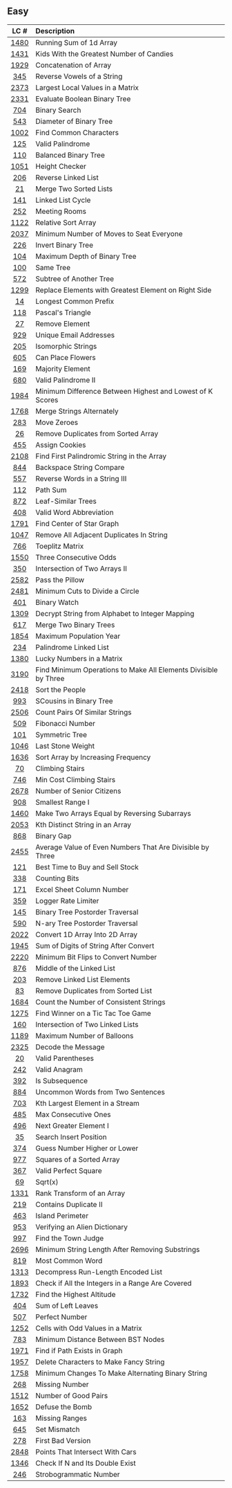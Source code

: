 ## Easy
|LC #|Description|
|:-:|:-|
|[1480](https://leetcode.com/problems/running-sum-of-1d-array/)| Running Sum of 1d Array|
|[1431](https://leetcode.com/problems/kids-with-the-greatest-number-of-candies/)| Kids With the Greatest Number of Candies|
|[1929](https://leetcode.com/problems/concatenation-of-array/)| Concatenation of Array|
|[345](https://leetcode.com/problems/reverse-vowels-of-a-string/)| Reverse Vowels of a String|
|[2373](https://leetcode.com/problems/largest-local-values-in-a-matrix/)|  Largest Local Values in a Matrix|
|[2331](https://leetcode.com/problems/evaluate-boolean-binary-tree/)|  Evaluate Boolean Binary Tree|
|[704](https://leetcode.com/problems/binary-search/description/)|  Binary Search|
|[543](https://leetcode.com/problems/product-of-array-except-self/)|  Diameter of Binary Tree|
|[1002](https://leetcode.com/problems/find-common-characters/)|  Find Common Characters|
|[125](https://leetcode.com/problems/valid-palindrome/)|  Valid Palindrome|
|[110](https://leetcode.com/problems/balanced-binary-tree/)|  Balanced Binary Tree|
|[1051](https://leetcode.com/problems/height-checker/)|  Height Checker|
|[206](https://leetcode.com/problems/reverse-linked-list/)|  Reverse Linked List|
|[21](https://leetcode.com/problems/merge-two-sorted-lists/)|  Merge Two Sorted Lists|
|[141](https://leetcode.com/problems/linked-list-cycle/)|  Linked List Cycle|
|[252](https://leetcode.com/problems/meeting-rooms/)|  Meeting Rooms|
|[1122](https://leetcode.com/problems/relative-sort-array/)|  Relative Sort Array|
|[2037](https://leetcode.com/problems/minimum-number-of-moves-to-seat-everyone/)|  Minimum Number of Moves to Seat Everyone|
|[226](https://leetcode.com/problems/invert-binary-tree/)|  Invert Binary Tree|
|[104](https://leetcode.com/problems/maximum-depth-of-binary-tree/)|  Maximum Depth of Binary Tree|
|[100](https://leetcode.com/problems/same-tree/)|  Same Tree|
|[572](https://leetcode.com/problems/subtree-of-another-tree/)|  Subtree of Another Tree|
|[1299](https://leetcode.com/problems/replace-elements-with-greatest-element-on-right-side/)|  Replace Elements with Greatest Element on Right Side|
|[14](https://leetcode.com/problems/longest-common-prefix/)|  Longest Common Prefix|
|[118](https://leetcode.com/problems/pascals-triangle/)|  Pascal's Triangle|
|[27](https://leetcode.com/problems/remove-element/)|   Remove Element|
|[929](https://leetcode.com/problems/unique-email-addresses/)|   Unique Email Addresses|
|[205](https://leetcode.com/problems/isomorphic-strings/)|   Isomorphic Strings|
|[605](https://leetcode.com/problems/can-place-flowers/)|   Can Place Flowers|
|[169](https://leetcode.com/problems/majority-element/)|   Majority Element|
|[680](https://leetcode.com/problems/valid-palindrome-ii/)|   Valid Palindrome II|
|[1984](https://leetcode.com/problems/minimum-difference-between-highest-and-lowest-of-k-scores/)|   Minimum Difference Between Highest and Lowest of K Scores|
|[1768](https://leetcode.com/problems/merge-strings-alternately/)|   Merge Strings Alternately|
|[283](https://leetcode.com/problems/move-zeroes/)|   Move Zeroes|
|[26](https://leetcode.com/problems/remove-duplicates-from-sorted-array/)|   Remove Duplicates from Sorted Array|
|[455](https://leetcode.com/problems/assign-cookies/)|   Assign Cookies|
|[2108](https://leetcode.com/problems/find-first-palindromic-string-in-the-array/)|   Find First Palindromic String in the Array|
|[844](https://leetcode.com/problems/backspace-string-compare/)|   Backspace String Compare|
|[557](https://leetcode.com/problems/reverse-words-in-a-string-iii/)|   Reverse Words in a String III|
|[112](https://leetcode.com/problems/path-sum/)|   Path Sum|
|[872](https://leetcode.com/problems/leaf-similar-trees/)|   Leaf-Similar Trees|
|[408](https://leetcode.com/problems/valid-word-abbreviation/)|   Valid Word Abbreviation|
|[1791](https://leetcode.com/problems/find-center-of-star-graph/)|   Find Center of Star Graph|
|[1047](https://leetcode.com/problems/remove-all-adjacent-duplicates-in-string/)|   Remove All Adjacent Duplicates In String|
|[766](https://leetcode.com/problems/toeplitz-matrix/)|   Toeplitz Matrix|
|[1550](https://leetcode.com/problems/three-consecutive-odds/)|   Three Consecutive Odds|
|[350](https://leetcode.com/problems/intersection-of-two-arrays-ii/)|   Intersection of Two Arrays II|
|[2582](https://leetcode.com/problems/pass-the-pillow/)|   Pass the Pillow|
|[2481](https://leetcode.com/problems/minimum-cuts-to-divide-a-circle/)|   Minimum Cuts to Divide a Circle|
|[401](https://leetcode.com/problems/binary-watch/)|   Binary Watch|
|[1309](https://leetcode.com/problems/decrypt-string-from-alphabet-to-integer-mapping/)|   Decrypt String from Alphabet to Integer Mapping|
|[617](https://leetcode.com/problems/merge-two-binary-trees/)|   Merge Two Binary Trees|
|[1854](https://leetcode.com/problems/maximum-population-year/)|   Maximum Population Year|
|[234](https://leetcode.com/problems/palindrome-linked-list/)|   Palindrome Linked List|
|[1380](https://leetcode.com/problems/lucky-numbers-in-a-matrix/)|   Lucky Numbers in a Matrix|
|[3190](https://leetcode.com/problems/find-minimum-operations-to-make-all-elements-divisible-by-three/)|   Find Minimum Operations to Make All Elements Divisible by Three|
|[2418](https://leetcode.com/problems/sort-the-people/)|   Sort the People|
|[993](https://leetcode.com/problems/cousins-in-binary-tree/)|   SCousins in Binary Tree|
|[2506](https://leetcode.com/problems/count-pairs-of-similar-strings/)|    Count Pairs Of Similar Strings |
|[509](https://leetcode.com/problems/fibonacci-number/)|    Fibonacci Number |
|[101](https://leetcode.com/problems/symmetric-tree)|    Symmetric Tree |
|[1046](https://leetcode.com/problems/last-stone-weight/)|    Last Stone Weight |
|[1636](https://leetcode.com/problems/sort-array-by-increasing-frequency/)|    Sort Array by Increasing Frequency |
|[70](https://leetcode.com/problems/climbing-stairs/)|    Climbing Stairs |
|[746](https://leetcode.com/problems/min-cost-climbing-stairs/)|    Min Cost Climbing Stairs |
|[2678](https://leetcode.com/problems/number-of-senior-citizens/)|    Number of Senior Citizens |
|[908](https://leetcode.com/problems/smallest-range-i/)|    Smallest Range I |
|[1460](https://leetcode.com/problems/make-two-arrays-equal-by-reversing-subarrays/)|    Make Two Arrays Equal by Reversing Subarrays |
|[2053](https://leetcode.com/problems/kth-distinct-string-in-an-array/)|    Kth Distinct String in an Array |
|[868](https://leetcode.com/problems/binary-gap/)|    Binary Gap |
|[2455](https://leetcode.com/problems/average-value-of-even-numbers-that-are-divisible-by-three/)|    Average Value of Even Numbers That Are Divisible by Three |
|[121](https://leetcode.com/problems/best-time-to-buy-and-sell-stock/)|    Best Time to Buy and Sell Stock |
|[338](https://leetcode.com/problems/counting-bits/)|    Counting Bits |
|[171](https://leetcode.com/problems/excel-sheet-column-number/)|    Excel Sheet Column Number |
|[359](https://leetcode.com/problems/logger-rate-limiter/)|    Logger Rate Limiter |
|[145](https://leetcode.com/problems/binary-tree-postorder-traversal/)|    Binary Tree Postorder Traversal |
|[590](https://leetcode.com/problems/n-ary-tree-postorder-traversal/)|    N-ary Tree Postorder Traversal |
|[2022](https://leetcode.com/problems/convert-1d-array-into-2d-array/)|    Convert 1D Array Into 2D Array |
|[1945](https://leetcode.com/problems/sum-of-digits-of-string-after-convert/)|    Sum of Digits of String After Convert |
|[2220](https://leetcode.com/problems/minimum-bit-flips-to-convert-number/)|    Minimum Bit Flips to Convert Number |
|[876](https://leetcode.com/problems/middle-of-the-linked-list/)|     Middle of the Linked List |
|[203](https://leetcode.com/problems/remove-linked-list-elements/)|     Remove Linked List Elements |
|[83](https://leetcode.com/problems/remove-duplicates-from-sorted-list/)|     Remove Duplicates from Sorted List |
|[1684](https://leetcode.com/problems/count-the-number-of-consistent-strings/)|     Count the Number of Consistent Strings |
|[1275](https://leetcode.com/problems/find-winner-on-a-tic-tac-toe-game/)|     Find Winner on a Tic Tac Toe Game |
|[160](https://leetcode.com/problems/intersection-of-two-linked-lists/)|     Intersection of Two Linked Lists |
|[1189](https://leetcode.com/problems/maximum-number-of-balloons/)|     Maximum Number of Balloons |
|[2325](https://leetcode.com/problems/decode-the-message/)|     Decode the Message |
|[20](https://leetcode.com/problems/valid-parentheses/)|     Valid Parentheses |
|[242](https://leetcode.com/problems/valid-anagram/)|     Valid Anagram |
|[392](https://leetcode.com/problems/is-subsequence/)|     Is Subsequence |
|[884](https://leetcode.com/problems/uncommon-words-from-two-sentences/)|     Uncommon Words from Two Sentences |
|[703](https://leetcode.com/problems/kth-largest-element-in-a-stream/)|     Kth Largest Element in a Stream |
|[485](https://leetcode.com/problems/max-consecutive-ones/)|     Max Consecutive Ones |
|[496](https://leetcode.com/problems/next-greater-element-i/)|      Next Greater Element I |
|[35](https://leetcode.com/problems/search-insert-position/)|      Search Insert Position |
|[374](https://leetcode.com/problems/guess-number-higher-or-lower/)|      Guess Number Higher or Lower |
|[977](https://leetcode.com/problems/squares-of-a-sorted-array/)|      Squares of a Sorted Array |
|[367](https://leetcode.com/problems/valid-perfect-square/)|      Valid Perfect Square |
|[69](https://leetcode.com/problems/sqrtx/)|      Sqrt(x) |
|[1331](https://leetcode.com/problems/rank-transform-of-an-array/)|      Rank Transform of an Array |
|[219](https://leetcode.com/problems/contains-duplicate-ii/)|      Contains Duplicate II |
|[463](https://leetcode.com/problems/island-perimeter/)|      Island Perimeter |
|[953](https://leetcode.com/problems/verifying-an-alien-dictionary/)|      Verifying an Alien Dictionary |
|[997](https://leetcode.com/problems/find-the-town-judge/)|      Find the Town Judge |
|[2696](https://leetcode.com/problems/minimum-string-length-after-removing-substrings/)|      Minimum String Length After Removing Substrings |
|[819](https://leetcode.com/problems/most-common-word/)|      Most Common Word |
|[1313](https://leetcode.com/problems/decompress-run-length-encoded-list/)|      Decompress Run-Length Encoded List |
|[1893](https://leetcode.com/problems/check-if-all-the-integers-in-a-range-are-covered/)|      Check if All the Integers in a Range Are Covered |
|[1732](https://leetcode.com/problems/find-the-highest-altitude/)|      Find the Highest Altitude |
|[404](https://leetcode.com/problems/sum-of-left-leaves/)|      Sum of Left Leaves |
|[507](https://leetcode.com/problems/perfect-number/)|      Perfect Number |
|[1252](https://leetcode.com/problems/cells-with-odd-values-in-a-matrix/)|      Cells with Odd Values in a Matrix |
|[783](https://leetcode.com/problems/minimum-distance-between-bst-nodes/)|      Minimum Distance Between BST Nodes |
|[1971](https://leetcode.com/problems/find-if-path-exists-in-graph/)|      Find if Path Exists in Graph |
|[1957](https://leetcode.com/problems/delete-characters-to-make-fancy-string/)|      Delete Characters to Make Fancy String |
|[1758](https://leetcode.com/problems/minimum-changes-to-make-alternating-binary-string/)|      Minimum Changes To Make Alternating Binary String |
|[268](https://leetcode.com/problems/missing-number/)|      Missing Number |
|[1512](https://leetcode.com/problems/number-of-good-pairs/)|      Number of Good Pairs |
|[1652](https://leetcode.com/problems/defuse-the-bomb/)|      Defuse the Bomb |
|[163](https://leetcode.com/problems/missing-ranges/)|      Missing Ranges |
|[645](https://leetcode.com/problems/set-mismatch/)|      Set Mismatch |
|[278](https://leetcode.com/problems/first-bad-version/)|      First Bad Version |
|[2848](https://leetcode.com/problems/points-that-intersect-with-cars/)|      Points That Intersect With Cars |
|[1346](https://leetcode.com/problems/check-if-n-and-its-double-exist/)|      Check If N and Its Double Exist |
|[246](https://leetcode.com/problems/strobogrammatic-number/)|      Strobogrammatic Number |